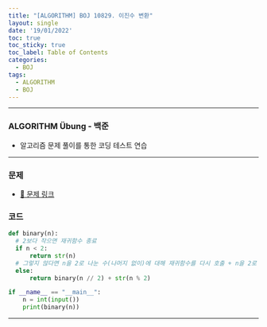 ```yaml
---
title: "[ALGORITHM] BOJ 10829. 이진수 변환"
layout: single
date: '19/01/2022'
toc: true
toc_sticky: true
toc_label: Table of Contents
categories:
  - BOJ
tags:
  - ALGORITHM
  - BOJ
---
```


---
### ALGORITHM Übung - 백준
* 알고리즘 문제 풀이를 통한 코딩 테스트 연습

---

### 문제
* [🔗 문제 링크](https://www.acmicpc.net/problem/10829)

### 코드
```python
def binary(n):
  # 2보다 작으면 재귀함수 종료
  if n < 2:
      return str(n)
  # 그렇지 않다면 n을 2로 나눈 수(나머지 없이)에 대해 재귀함수를 다시 호출 + n을 2로 나눴을 때 나머지를 더함
  else:
      return binary(n // 2) + str(n % 2)

if __name__ == "__main__":
    n = int(input())
    print(binary(n))
```
---